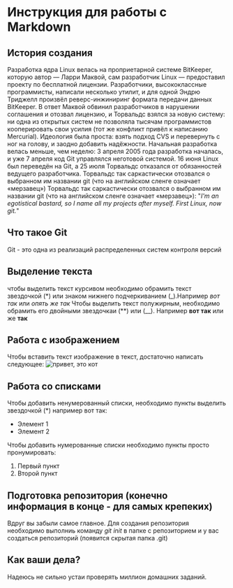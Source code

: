 # Инструкция для работы с Markdown

## История создания 
Разработка ядра Linux велась на проприетарной системе BitKeeper, которую автор — Ларри Маквой, сам разработчик Linux — предоставил проекту по бесплатной лицензии. Разработчики, высококлассные программисты, написали несколько утилит, и для одной Эндрю Триджелл произвёл реверс-инжиниринг формата передачи данных BitKeeper. В ответ Маквой обвинил разработчиков в нарушении соглашения и отозвал лицензию, и Торвальдс взялся за новую систему: ни одна из открытых систем не позволяла тысячам программистов кооперировать свои усилия (тот же конфликт привёл к написанию Mercurial). Идеология была проста: взять подход CVS и перевернуть с ног на голову, и заодно добавить надёжности. Начальная разработка велась меньше, чем неделю: 3 апреля 2005 года разработка началась, и уже 7 апреля код Git управлялся неготовой системой. 16 июня Linux был переведён на Git, а 25 июля Торвальдс отказался от обязанностей ведущего разработчика. Торвальдс так саркастически отозвался о выбранном им названии git (что на английском сленге означает «мерзавец») Торвальдс так саркастически отозвался о выбранном им названии git (что на английском сленге означает «мерзавец»): "*I'm an egotistical bastard, so I name all my projects after myself. First Linux, now git.*"
## Что такое Git
Git - это одна из реализаций распределенных систем контроля версий
## Выделение текста 
чтобы выделить текст курсивом необходимо обрамить текст звездочкой (*) или знаком нижнего подчеркиванием (_).Например *вот так* или _опять же так_
Чтобы выделить текст полужирным, необходимо обрамить его двойными звездочкаи (**) или (__). Например **вот так** или же __так__  


## Работа с изображением 
Чтобы вставить текст изображение в текст, достаточно написать следующее: 
![привет, это кот](кот.jpg)
## Работа cо списками
Чтобы добавить ненумерованный списки, необходимо пункты выделить звездочкой (*) например вот так:
* Элемент 1
* Элемент 2

Чтобы добавить нумерованные списки необходимо пункты просто пронумировать:
1. Первый пункт
2. Второй пункт


## Подготовка репозитория (конечно информация в конце - для самых крепеких)
Вдруг вы забыли самое главное. Для создания репозитория необходимо выполниь команду *git init* в папке с репозиторием и у вас создаться репозиторий (появится скрытая папка .git)

## Как ваши дела?
Надеюсь не сильно устаи проверять миллион домашних заданий. 